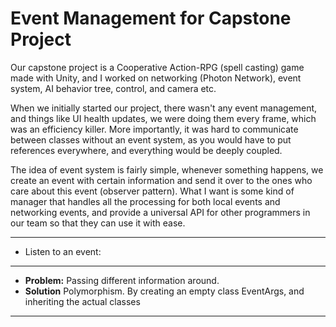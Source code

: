 # Event Management for Capstone Project

Our capstone project is a Cooperative Action-RPG (spell casting) game made with Unity, and I worked on networking (Photon Network), event system, AI behavior tree, control, and camera etc.

When we initially started our project, there wasn't any event management, and things like UI health updates, we were doing them every frame, which was an efficiency killer. More importantly, it was hard to communicate between classes without an event system, as you would have to put references everywhere, and everything would be deeply coupled.

The idea of event system is fairly simple, whenever something happens, we create an event with certain information and send it over to the ones who care about this event (observer pattern). What I want is some kind of manager that handles all the processing for both local events and networking events, and provide a universal API for other programmers in our team so that they can use it with ease.

**************************
* Listen to an event: 

**************************
* **Problem:** Passing different information around.
* **Solution** Polymorphism. By creating an empty class EventArgs, and inheriting the actual classes 
**************************
